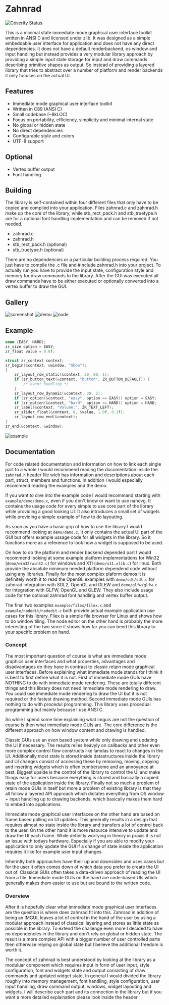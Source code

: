 # Zahnrad
[![Coverity Status](https://scan.coverity.com/projects/5863/badge.svg)](https://scan.coverity.com/projects/5863)

This is a minimal state immediate mode graphical user interface toolkit
written in ANSI C and licensed under zlib. It was designed as a simple embeddable user interface for
application and does not have any direct dependencies. It does not have
a default renderbackend, os window and input handling but instead provides a very modular
library approach by providing a simple input state storage for input and draw
commands describing primitive shapes as output. So instead of providing a
layered library that tries to abstract over a number of platform and
render backends it only focuses on the actual UI.

## Features
- Immediate mode graphical user interface toolkit
- Written in C89 (ANSI C)
- Small codebase (~8kLOC)
- Focus on portability, efficiency, simplicity and minimal internal state
- No global or hidden state
- No direct dependencies
- Configurable style and colors
- UTF-8 support

## Optional
- Vertex buffer output 
- Font handling

## Building
The library is self-contained within four different files that only have to be
copied and compiled into your application. Files zahnrad.c and zahnrad.h make up
the core of the library, while stb_rect_pack.h and stb_truetype.h are
for a optional font handling implementation and can be removed if not needed.
- zahnrad.c
- zahnrad.h
- stb_rect_pack.h (optional)
- stb_truetype.h (optional)

There are no dependencies or a particular building process required. You just have
to compile the .c file and #include zahnrad.h into your project. To actually
run you have to provide the input state, configuration style and memory
for draw commands to the library. After the GUI was executed all draw commands
have to be either executed or optionally converted into a vertex buffer to
draw the GUI.

## Gallery
![screenshot](https://cloud.githubusercontent.com/assets/8057201/11300153/08473cca-8f8d-11e5-821b-b97228007b4d.png)
![demo](https://cloud.githubusercontent.com/assets/8057201/11282359/3325e3c6-8eff-11e5-86cb-cf02b0596087.png)
![node](https://cloud.githubusercontent.com/assets/8057201/9976995/e81ac04a-5ef7-11e5-872b-acd54fbeee03.gif)

## Example
```c
enum {EASY, HARD};
zr_size option = EASY;
zr_float value = 0.6f;

struct zr_context context;
zr_begin(&context, &window, "Show");
{
    zr_layout_row_static(&context, 30, 80, 1);
    if (zr_button_text(&context, "button", ZR_BUTTON_DEFAULT)) {
        /* event handling */
    }
    zr_layout_row_dynamic(&context, 30, 2);
    if (zr_option(&context, "easy", option == EASY)) option = EASY;
    if (zr_option(&context, "hard", option == HARD)) option = HARD;
    zr_label(&context, "Volume:", ZR_TEXT_LEFT);
    zr_slider_float(&context, 0, &value, 1.0f, 0.1f);
    zr_layout_row_end(&context);
}
zr_end(&context, &window);
```
![example](https://cloud.githubusercontent.com/assets/8057201/10187981/584ecd68-675c-11e5-897c-822ef534a876.png)

## Documentation
For code related documentation and information on how to link each single part to a whole I
would recommend reading the documentation inside the `zahnrad.h` header file wich has
information and descriptions about each part, struct, members and functions. In addition
I would especially recommend reading the examples and the demo.

If you want to dive into the example code I would recommand starting with `example/demo/demo.c`,
even if you don't know or want to use nanovg. It contains the usage code for every simple to use
core part of the library while providing a good looking UI. It also introduces a small set
of widgets while providing a simple example of how to do layouting.

As soon as you have a basic grip of how to use the library I would recommend looking at
`demo/demo.c`. It only contains the actual UI part of the GUI but offers example ussage
code for all widgets in the library. So it functions more as a reference to look how
a widget is supposed to be used.

On how to do the platform and render backend depended part I would recommend looking at
some example platform implementations for Win32 (`demo/win32/win32.c`) for windows and
X11 (`demo/x11.xlib.c`) for linux. Both provide the absolute minimum needed platform
dependend code without using any libraries. Finally for the most complex plaform demos
it is definitely worth it to read the OpenGL examples with `demo/sdl/sdl.c` for
zahnrad integration with SDL2, OpenGL and GLEW and `demo/glfw/glfw.c` for integration
with GLFW, OpenGL and GLEW. They also include usage code for the optional zahnrad font handling
and vertex buffer output.

The final two examples `example/filex/filex.c` and `example/nodedit/nodedit.c` both provide
actual example application use cases for this library. Filex is a simple file browser for Linux
and shows how to do window tiling. The node editor on the other hand is probably the more
interesting of the two since it shows how far you can bend this library to your
specific problem on hand.

### Concept
The most important question of course is what are immediate mode graphics user interfaces and
what properties, advantages and disadvantages do they have in contrast to classic retain mode
graphical user interfaces.
Before explaining what immediate mode stands for I think it is best to first define what it is not.
First of immediate mode GUIs have NOTHING to do with immediate mode rendering. These are totally
different things and this library does not need immediate mode rendering to draw. You could
use immediate mode rendering to draw the UI but it is not required or the fastest
drawing method.
Second immediate mode GUIs has nothing to do with procedul programming. This library
uses procedual programming but mainly because I use ANSI C.

So while I spend some time explaining what imguis are not the question of course is then what
immediate mode GUIs are. The core difference is the different approach on how window content
and drawing is handled.

Classic GUIs use an even based system while only drawing and updating
the UI if necessary. The results relies heavyly on callbacks and other even more complex control
flow constructs like lamdas to react to changes in the UI. Additionally most state is stored
inside datastructures inside the library and UI changes consist of accessing these by removing,
moving, copying and inserting widgets which is often cumbersome and an annoyance at best.
Biggest upside is the control of the library to control the UI and make things easy for users
because everything is stored and basically a copied state of the application
inside the library. Finally not so much a problem of retain mode GUIs in itself but more
a problem of existing library is that they all follow a layered API approach which
dictates everything from OS window + input handling up to drawing backends, which basically
makes them hard to embed into applications.

Immediate mode graphical user interfaces on the other hand are based on frame based polling
on UI updates. This generally results in a design that requires almost no state inside the library
and transfers a lot of control back to the user. On the other hand it is more resource intensive
to update and draw the UI each frame. While definitly worrying in theory in praxis it is not an
issue with todays hardware. Especially if you are able to modify your application to only update
the GUI if a change of state inside the application requires it like for example user input changes.

Inherintly both approaches have their up and downsides and uses cases but for the user it often
comes down of which data you prefer to create the UI out of. Classical GUIs often takes a
data-driven approach of reading the UI from a file. Immediate mode GUIs on the hand are
code-based UIs which generally makes them easier to use but are bound to the written code.

### Overview
After it is hopefully clear what immediate mode graphical user interfaces are
the question is where does zahnrad fit into this. Zahnrad in addition of being an IMGUI,
leaves a lot of control in the hand of the user by using a modular approach instead of classical
layering and stores as little state as possible in the library. To extend the challenge even more
I decided to have no dependencies in the library and don't rely on global or hidden state.
The result is a more complex API with a bigger number of user controlled parts then otherwise
relying on global state but I believe the additional freedom is worth it.

The concept of zahnrad is best understood by looking at the library as a moduluar component
which requires input in form of user input, style configuration, font and widgets state
and output consisting of draw commands and updated widget state.
In general I would divided the library roughly into memory management,
font handling, style configuration, user input handling, draw command output, windows,
widget layouting and widgets. I will describe each part and its connection in the library
but if you want a more detailed explaination please look inside the header.

